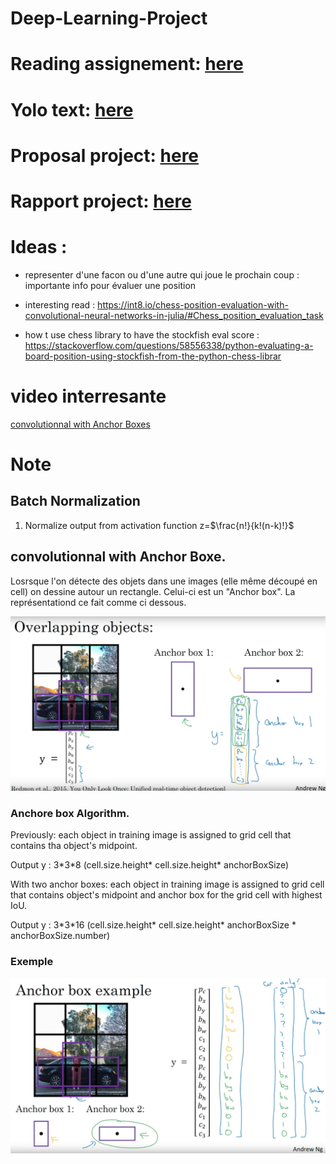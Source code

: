 # Deep-Learning-Project

# Reading assignement: [here](https://www.overleaf.com/1241231948txqpkmphvrgq)

# Yolo text: [here](https://arxiv.org/pdf/1612.08242.pdf)

# Proposal project: [here](https://fr.overleaf.com/8691937656zdttxqfydzys)

# Rapport project: [here](https://www.overleaf.com/6328664843mtvcjzzmryzz)


# Ideas : 
- representer d'une facon ou d'une autre qui joue le prochain coup : importante info pour évaluer une position
- interesting read : https://int8.io/chess-position-evaluation-with-convolutional-neural-networks-in-julia/#Chess_position_evaluation_task

- how t use chess library to have the stockfish eval score : https://stackoverflow.com/questions/58556338/python-evaluating-a-board-position-using-stockfish-from-the-python-chess-librar

# video interresante 

 [convolutionnal with Anchor Boxes](https://www.youtube.com/watch?v=RTlwl2bv0Tg) 
 
# Note
## Batch Normalization
   1. Normalize output from activation function z=$\frac{n!}{k!(n-k)!}$

## convolutionnal with Anchor Boxe.
 
 Losrsque l'on détecte des objets dans une images (elle même découpé en cell) on dessine autour un rectangle. Celui-ci est un "Anchor box". La représentationd ce fait comme ci dessous. 
 
 ![Image description](Image/AnchorBoxes.png)
 
### Anchore box Algorithm. 
 
 Previously: each object in training image is assigned to grid cell that contains tha object's midpoint. 
 
 Output y : 3\*3\*8  (cell.size.height* cell.size.height* anchorBoxSize)
 
 With two anchor boxes: each object in training image is assigned to grid cell that contains object's midpoint and anchor box for the grid cell with highest IoU. 
 
 Output y : 3\*3\*16  (cell.size.height* cell.size.height* anchorBoxSize * anchorBoxSize.number)
 
 ### Exemple
 
 ![Image description](Image/AnchorBoxes_Example.png)
 
 

 
 
 
